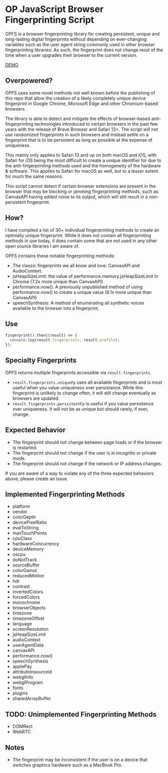 # OP JavaScript Browser Fingerprinting Script
 OPFS is a browser fingerprinting library for creating persistent, unique and long-lasting digital fingerprints without depending on ever-changing variables such as the user agent string commonly used in other browser fingerprinting libraries. As such, the fingerprint does not change most of the time when a user upgrades their browser to the current version.

[DEMO](https://detectincognito.com/opfs.html "DEMO")

## Overpowered?
 OPFS uses some novel methods not well known before the publishing of this repo that allow the creation of a likely completely unique device fingerprint in Google Chrome, Microsoft Edge and other Chromium-based browsers.
 
 The library is able to detect and mitigate the effects of browser-based anti-fingerprinting technologies introduced to certain browsers in the past few years with the release of Brave Browser and Safari 13+. The script will not use randomized fingerprints in such browsers and instead settle on a fingerprint that is to be persistent as long as possible at the expense of uniqueness.
 
 This mainly only applies to Safari 13 and up on both macOS and iOS, with Safari for iOS being the most difficult to create a unique identifier for due to the anti-fingerprinting methods used and the homogeneity of the hardware & software. This applies to Safari for macOS as well, but to a lesser extent for much the same reasons.
 
 This script cannot detect if certain browser extensions are present in the browser that may be blocking or jamming fingerprinting methods, such as CanvasAPI having added noise to its output, which will still result in a non-persistent fingerprint.
 
 ## How?
 I have compiled a list of 30+ individual fingerprinting methods to create an optimally unique fingerprint. While it does not contain all fingerprinting methods in use today, it does contain some that are not used in any other open source libraries I am aware of.
 
 OPFS contains these notable fingerprinting methods:
 * The classic fingerprints we all know and love: CanvasAPI and AudioContext.
 * jsHeapSizeLimit: the value of performance.memory.jsHeapSizeLimit in Chrome (7.2x more unique than CanvasAPI)
 * performance.now(): A previously unpublished method of using performance.now() to create a unique value (6.1x more unique than CanvasAPI)
 * speechSynthesis: A method of enumerating all synthetic voices available to the browser into a fingerprint.
 
## Use
```javascript
fingerprint().then((result) => {
  console.log(result.fingerprints, result.profile);
});
```

 ## Specialty Fingerprints
 OPFS returns multiple fingerprints accessible via `result.fingerprints`. 
  * `result.fingerprints.uniqueFp` uses all available fingerprints and is most useful when you value uniqueness over persistance. While this fingerprint is unlikely to change often, it will still change eventually as browsers are updated.
  * `result.fingerprints.persistentFp` is useful if you value persistence over uniqueness. It will not be as unique but should rarely, if ever, change.

 ## Expected Behavior
 * The fingerprint should not change between page loads or if the browser is restarted.
 * The fingerprint should not change if the user is in incognito or private mode.
 * The fingerprint should not change if the network or IP address changes.

 If you are aware of a way to violate any of the three expected behaviors above, please create an issue.
 
 ## Implemented Fingerprinting Methods
 * platform
 * vendor
 * colorDepth
 * devicePixelRatio
 * evalToString
 * maxTouchPoints
 * cpuClass
 * hardwareConcurrency
 * deviceMemory
 * oscpu
 * doNotTrack
 * sourceBuffer
 * colorGamut
 * reducedMotion
 * hdr
 * contrast
 * invertedColors
 * forcedColors
 * monochrome
 * browserObjects
 * timezone
 * timezoneOffset
 * language
 * screenResolution
 * jsHeapSizeLimit
 * audioContext
 * userAgentData
 * canvasAPI
 * performance.now()
 * speechSynthesis
 * applePay
 * attributionsourceid
 * webglInfo
 * webglProgram
 * fonts
 * plugins
 * sharedArrayBuffer
 
 ## TODO: Unimplemented Fingerprinting Methods
 * DOMRect
 * WebRTC
 
 ## Notes
 * The fingerprint may be inconsistent if the user is on a device that switches graphics hardware such as a MacBook Pro.
